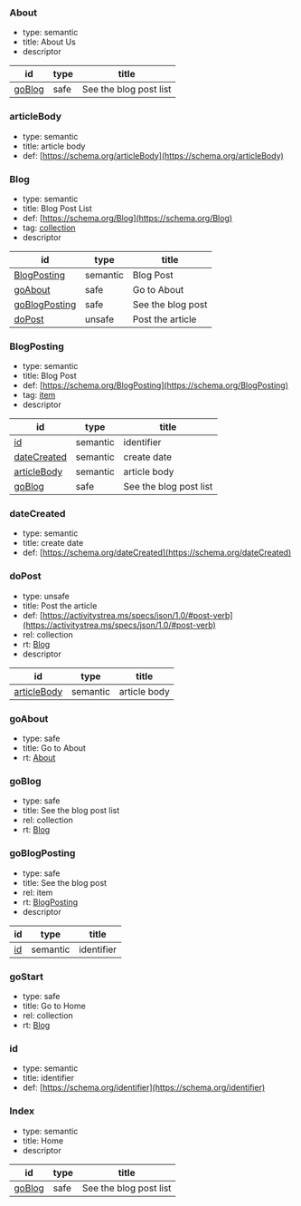 ### <a name="About">About</a>
 * type: semantic
 * title: About Us
 * descriptor

| id | type | title |
|---|---|---|
| [goBlog](#goBlog) | safe | See the blog post list |

### <a name="articleBody">articleBody</a>
 * type: semantic
 * title: article body
 * def: [https://schema.org/articleBody](https://schema.org/articleBody)

### <a name="Blog">Blog</a>
 * type: semantic
 * title: Blog Post List
 * def: [https://schema.org/Blog](https://schema.org/Blog)
 * tag: [collection](#tag-collection)
 * descriptor

| id | type | title |
|---|---|---|
| [BlogPosting](#BlogPosting) | semantic | Blog Post |
| [goAbout](#goAbout) | safe | Go to About |
| [goBlogPosting](#goBlogPosting) | safe | See the blog post |
| [doPost](#doPost) | unsafe | Post the article |

### <a name="BlogPosting">BlogPosting</a>
 * type: semantic
 * title: Blog Post
 * def: [https://schema.org/BlogPosting](https://schema.org/BlogPosting)
 * tag: [item](#tag-item)
 * descriptor

| id | type | title |
|---|---|---|
| [id](#id) | semantic | identifier |
| [dateCreated](#dateCreated) | semantic | create date |
| [articleBody](#articleBody) | semantic | article body |
| [goBlog](#goBlog) | safe | See the blog post list |

### <a name="dateCreated">dateCreated</a>
 * type: semantic
 * title: create date
 * def: [https://schema.org/dateCreated](https://schema.org/dateCreated)

### <a name="doPost">doPost</a>
 * type: unsafe
 * title: Post the article
 * def: [https://activitystrea.ms/specs/json/1.0/#post-verb](https://activitystrea.ms/specs/json/1.0/#post-verb)
 * rel: collection
 * rt: [Blog](#Blog)
 * descriptor

| id | type | title |
|---|---|---|
| [articleBody](#articleBody) | semantic | article body |

### <a name="goAbout">goAbout</a>
 * type: safe
 * title: Go to About
 * rt: [About](#About)

### <a name="goBlog">goBlog</a>
 * type: safe
 * title: See the blog post list
 * rel: collection
 * rt: [Blog](#Blog)

### <a name="goBlogPosting">goBlogPosting</a>
 * type: safe
 * title: See the blog post
 * rel: item
 * rt: [BlogPosting](#BlogPosting)
 * descriptor

| id | type | title |
|---|---|---|
| [id](#id) | semantic | identifier |

### <a name="goStart">goStart</a>
 * type: safe
 * title: Go to Home
 * rel: collection
 * rt: [Blog](#Blog)

### <a name="id">id</a>
 * type: semantic
 * title: identifier
 * def: [https://schema.org/identifier](https://schema.org/identifier)

### <a name="Index">Index</a>
 * type: semantic
 * title: Home
 * descriptor

| id | type | title |
|---|---|---|
| [goBlog](#goBlog) | safe | See the blog post list |

